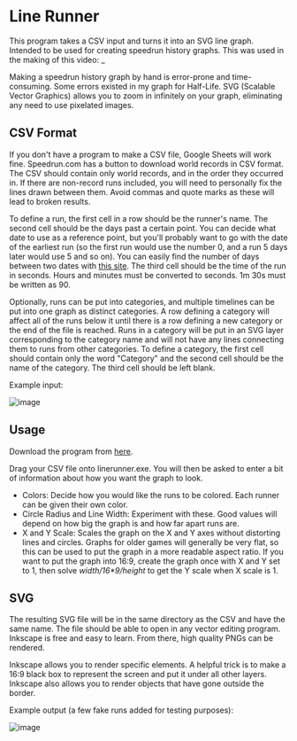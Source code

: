 # Line Runner
This program takes a CSV input and turns it into an SVG line graph. Intended to be used for creating speedrun history graphs. This was used in the making of this video: _

Making a speedrun history graph by hand is error-prone and time-consuming. Some errors existed in my graph for Half-Life. SVG (Scalable Vector Graphics) allows you to zoom in infinitely on your graph, eliminating any need to use pixelated images.

## CSV Format
If you don't have a program to make a CSV file, Google Sheets will work fine. Speedrun.com has a button to download world records in CSV format. The CSV should contain only world records, and in the order they occurred in. If there are non-record runs included, you will need to personally fix the lines drawn between them. Avoid commas and quote marks as these will lead to broken results.

To define a run, the first cell in a row should be the runner's name. The second cell should be the days past a certain point. You can decide what date to use as a reference point, but you'll probably want to go with the date of the earliest run (so the first run would use the number 0, and a run 5 days later would use 5 and so on). You can easily find the number of days between two dates with [this site](https://www.timeanddate.com/date/durationresult.html). The third cell should be the time of the run in seconds. Hours and minutes must be converted to seconds. 1m 30s must be written as 90.

Optionally, runs can be put into categories, and multiple timelines can be put into one graph as distinct categories. A row defining a category will affect all of the runs below it until there is a row defining a new category or the end of the file is reached. Runs in a category will be put in an SVG layer corresponding to the category name and will not have any lines connecting them to runs from other categories. To define a category, the first cell should contain only the word "Category" and the second cell should be the name of the category. The third cell should be left blank.

Example input:

![image](https://github.com/Pinsplash/LineRunner/assets/39359267/a349a99a-e620-44f9-9c60-4bbedd62b7a9)

## Usage
Download the program from [here](https://github.com/Pinsplash/LineRunner/releases).

Drag your CSV file onto linerunner.exe. You will then be asked to enter a bit of information about how you want the graph to look.

* Colors: Decide how you would like the runs to be colored. Each runner can be given their own color.
* Circle Radius and Line Width: Experiment with these. Good values will depend on how big the graph is and how far apart runs are.
* X and Y Scale: Scales the graph on the X and Y axes without distorting lines and circles. Graphs for older games will generally be very flat, so this can be used to put the graph in a more readable aspect ratio. If you want to put the graph into 16:9, create the graph once with X and Y set to 1, then solve *width/16\*9/height* to get the Y scale when X scale is 1.

## SVG
The resulting SVG file will be in the same directory as the CSV and have the same name. The file should be able to open in any vector editing program. Inkscape is free and easy to learn. From there, high quality PNGs can be rendered.

Inkscape allows you to render specific elements. A helpful trick is to make a 16:9 black box to represent the screen and put it under all other layers. Inkscape also allows you to render objects that have gone outside the border.

Example output (a few fake runs added for testing purposes):

![image](https://github.com/Pinsplash/LineRunner/assets/39359267/06bb89c6-64c0-400a-aa07-1156535f3061)
